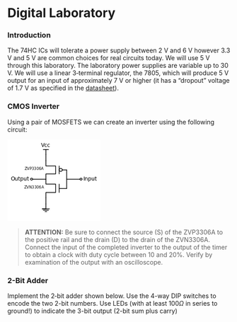 <script type="text/javascript" src="http://cdn.mathjax.org/mathjax/latest/MathJax.js?config=default"></script>


# Digital Laboratory


### Introduction

The 74HC ICs will tolerate a power supply between 2 V and 6 V however 3.3 V and 5 V are common choices for real circuits today. We will use 5 V through this laboratory. The laboratory power supplies are variable up to 30 V. We will use a linear 3‐terminal regulator, the 7805, which will produce 5 V output for an input of approximately 7 V or higher (it has a “dropout” voltage of 1.7 V as specified in the [datasheet](https://www.sparkfun.com/datasheets/Components/LM7805.pdf)).

### CMOS Inverter

Using a pair of MOSFETS we can create an inverter using the following circuit:

![](CMOS.png)

> **ATTENTION:** Be sure to connect the source (S) of the  ZVP3306A to the positive rail and the drain (D) to the drain of the ZVN3306A. Connect the input of the completed inverter to the output of the timer to obtain a clock with duty cycle between 10 and 20%. Verify by examination of the output with an oscilloscope.

### 2-Bit Adder

Implement the 2‐bit adder shown below. Use the 4-way DIP switches to encode the two 2-bit numbers. Use LEDs (with at least 100$\Omega$ in series to ground!) to indicate the 3-bit output (2-bit sum plus carry)
